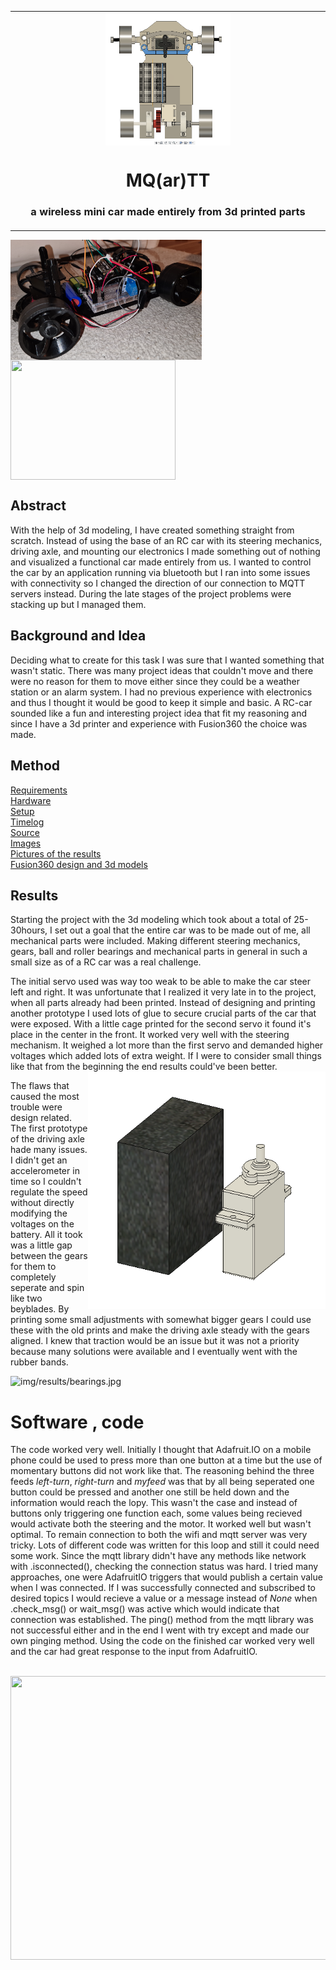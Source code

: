 
<table align="center"><tr><td align="center" width="9999">
<img src="img/3d models/upper_view_with_breadboard.png" align="center" width="200" alt="img/3d models/upper_view_with_breadboard.png">

# MQ(ar)TT 

### a wireless mini car made entirely from 3d printed parts 
</td></tr></table>



 <img align="center" width="306" height="192" src="img/results/sideview_finished.png"> <img align="center" width="264" height="192" src="img/results/sidepic_low.jpg">

    
## Abstract
With the help of 3d modeling, I have created something straight from scratch. Instead of using the base of an RC car with its steering mechanics, driving axle, and mounting our electronics I made something out of nothing and visualized a functional car made entirely from us.
I wanted to control the car by an application running via bluetooth but I ran into some issues with connectivity so I changed the direction of our connection to MQTT servers instead. During the late stages of the project problems were stacking up but I managed them.

## Background and Idea
Deciding what to create for this task I was sure that I wanted something that wasn't static. There was many project ideas that couldn't move and there were no reason for them to move either since they could be a weather station or an alarm system. I had no previous experience with electronics and thus I thought it would be good to keep it simple and basic. A RC-car sounded like a fun and interesting project idea that fit my reasoning and since I have a 3d printer and experience with Fusion360 the choice was made.

## Method

[Requirements](./doc/requirements.md)  \
[Hardware](./doc/hardware.md)  \
[Setup](./doc/setup.md)  \
[Timelog](./doc/timelog.md)  \
[Source](./src)  \
[Images](./img)  \
[Pictures of the results](./img/results)  \
[Fusion360 design and 3d models](./img/3d%20models)

## Results

Starting the project with the 3d modeling which took about a total of 25-30hours, I set out a goal that the entire car was to be made out of me, all mechanical parts were included. Making different steering mechanics, gears, ball and roller bearings and mechanical parts in general in such a small size as of a RC car was a real challenge.

The initial servo used was way too weak to be able to make the car steer left and right. It was unfortunate that I realized it very late in to the project, when all parts already had been printed. Instead of designing and printing another prototype I used lots of glue to secure crucial parts of the car that were exposed. With a little cage printed for the second servo it found it's place in the center in the front. It worked very well with the steering mechanism. It weighed a lot more than the first servo and demanded higher voltages which added lots of extra weight. If I were to consider small things like that from the beginning the end results could've been better.  <img align="right" width="380" height="380" src="img/3d models/servo_size_difference.png">

The flaws that caused the most trouble were design related. The first prototype of the driving axle hade many issues. I didn't get an accelerometer in time so I couldn't regulate the speed without directly modifying the voltages on the battery. All it took was a little gap between the gears for them to completely seperate and spin like two beyblades. By printing some small adjustments with somewhat bigger gears I could use these with the old prints and make the driving axle steady with the gears aligned.
I knew that traction would be an issue but it was not a priority because many solutions were available and I eventually went with the rubber bands.




 <img src="img/results/bearings.jpg" alt="img/results/bearings.jpg" width="334" height="298">



# Software , code
The code worked very well. Initially I thought that Adafruit.IO on a mobile phone could be used to press more than one button at a time but the use of momentary buttons did not work like that. The reasoning behind the three feeds *left-turn*, *right-turn* and *myfeed* was that by all being seperated one button could be pressed and another one still be held down and the information would reach the lopy. This wasn't the case and instead of buttons only triggering one function each, some values being recieved would activate both the steering and the motor. It worked well but wasn't optimal.
To remain connection to both the wifi and mqtt server was very tricky. Lots of different code was written for this loop and still it could need some work. Since the mqtt library didn't have any methods like network with .isconnected(), checking the connection status was hard. I tried many approaches, one were AdafruitIO triggers that would publish a certain value when I was connected. If I was successfully connected and subscribed to desired topics I would recieve a value or a message instead of *None* when .check_msg() or wait_msg() was active which would indicate that connection was established. The ping() method from the mqtt library was not successful either and in the end I went with try except and made our own pinging method. Using the code on the finished car worked very well and the car had great response to the input from AdafruitIO.

<br/>


<img align="center" width="612" height="454" src="img/results/car_overview.jpg">
